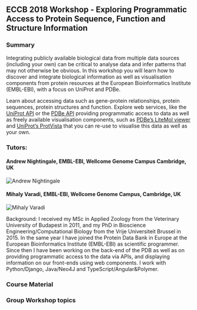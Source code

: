 ## ECCB 2018 Workshop - Exploring Programmatic Access to Protein Sequence, Function and Structure Information

### Summary

Integrating publicly available biological data from multiple data sources (including your own) can be critical to analyse data and infer patterns that may not otherwise be obvious. In this workshop you will learn how to discover and integrate biological information as well as visualisation components from protein resources at the European Bioinformatics Institute (EMBL-EBI), with a focus on UniProt and PDBe. 

Learn about accessing data such as gene-protein relationships, protein sequences, protein structures and function. Explore web services, like the [UniProt API](https://www.ebi.ac.uk/proteins/api/doc/) or the [PDBe API]( http://www.ebi.ac.uk/pdbe/api/doc/) providing programmatic access to data as well as freely available visualisation components, such as [PDBe’s LiteMol viewer](https://www.ebi.ac.uk/pdbe/pdb-component-library/doc.html#a_LiteMol) and [UniProt’s ProtVista](http://ebi-uniprot.github.io/ProtVista/) that you can re-use to visualise this data as well as your own.


### Tutors:
#### Andrew Nightingale, EMBL-EBI, Wellcome Genome Campus Cambridge, UK
![Andrew Nightingale](https://avatars2.githubusercontent.com/u/38358380?s=40&v=4)

#### Mihaly Varadi, EMBL-EBI, Wellcome Genome Campus, Cambridge, UK
![Mihaly Varadi](https://avatars3.githubusercontent.com/u/24314338?s=100)

Background: I received my MSc in Applied Zoology from the Veterinary University of Budapest in 2011, and my PhD in Bioscience Engineering/Computational Biology from the Vrije Universiteit Brussel in 2015. In the same year I have joined the Protein Data Bank in Europe at the European Bioinformatics Institute (EMBL-EBI) as scientific programmer. Since then I have been working on the back-end of the PDB as well as on providing programmatic access to the data via APIs, and displaying information on our front-ends using web components. I work with Python/Django, Java/Neo4J and TypeScript/Angular&Polymer.

### Course Material


### Group Workshop topics

